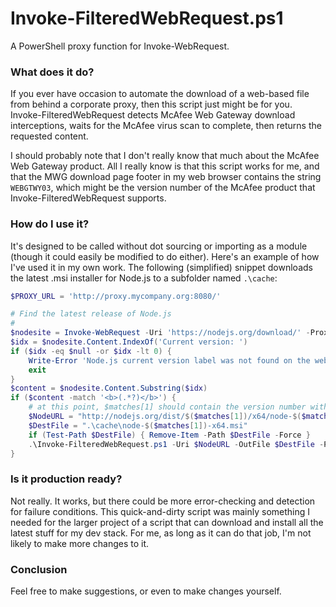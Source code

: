 # Invoke-FilteredWebRequest.ps1
A PowerShell proxy function for Invoke-WebRequest.

### What does it do?
If you ever have occasion to automate the download of a web-based file from behind a corporate proxy, then this script just might be for you. Invoke-FilteredWebRequest detects McAfee Web Gateway download interceptions, waits for the McAfee virus scan to complete, then returns the requested content.

I should probably note that I don't really know that much about the McAfee Web Gateway product. All I really know is that this script works for me, and that the MWG download page footer in my web browser contains the string `WEBGTWY03`, which might be the version number of the McAfee product that Invoke-FilteredWebRequest supports.

### How do I use it?

It's designed to be called without dot sourcing or importing as a module (though it could easily be modified to do either). Here's an example of how I've used it in my own work. The following (simplified) snippet downloads the latest .msi installer for Node.js to a subfolder named `.\cache`:

```powershell
$PROXY_URL = 'http://proxy.mycompany.org:8080/'

# Find the latest release of Node.js
#
$nodesite = Invoke-WebRequest -Uri 'https://nodejs.org/download/' -Proxy $PROXY_URL -ProxyUseDefaultCredentials
$idx = $nodesite.Content.IndexOf('Current version: ')
if ($idx -eq $null -or $idx -lt 0) {
	Write-Error 'Node.js current version label was not found on the web site. Fail :('
	exit
}
$content = $nodesite.Content.Substring($idx)
if ($content -match '<b>(.*?)</b>') {
	# at this point, $matches[1] should contain the version number without tags
	$NodeURL = "http://nodejs.org/dist/$($matches[1])/x64/node-$($matches[1])-x64.msi"
	$DestFile = ".\cache\node-$($matches[1])-x64.msi"
	if (Test-Path $DestFile) { Remove-Item -Path $DestFile -Force }
	.\Invoke-FilteredWebRequest.ps1 -Uri $NodeURL -OutFile $DestFile -Proxy $PROXY_URL -ProxyUseDefaultCredentials | Out-Null
}
```

### Is it production ready?

Not really. It works, but there could be more error-checking and detection for failure conditions. This quick-and-dirty script was mainly something I needed for the larger project of a script that can download and install all the latest stuff for my dev stack. For me, as long as it can do that job, I'm not likely to make more changes to it.

### Conclusion

Feel free to make suggestions, or even to make changes yourself.

